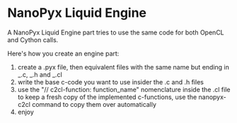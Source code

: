 # NanoPyx Liquid Engine

A NanoPyx Liquid Engine part tries to use the same code for both OpenCL and Cython calls.

Here's how you create an engine part:

1. create a .pyx file, then equivalent files with the same name but ending in \_.c, \_.h and \_.cl
2. write the base c-code you want to use insider the .c and .h files
3. use the "// c2cl-function: function_name" nomenclature inside the .cl file to keep a fresh copy of the implemented c-functions, use the nanopyx-c2cl command to copy them over automatically
4. enjoy
